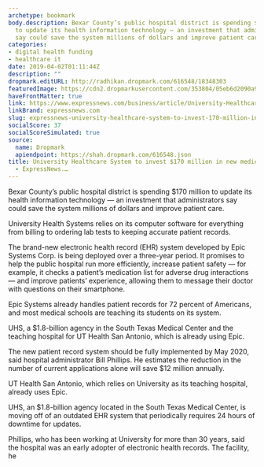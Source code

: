 ```yaml
---
archetype: bookmark
body.description: Bexar County’s public hospital district is spending $170 million
  to update its health information technology — an investment that administrators
  say could save the system millions of dollars and improve patient care.
categories:
- digital health funding
- healthcare it
date: 2019-04-02T01:11:44Z
description: ""
dropmark.editURL: http://radhikan.dropmark.com/616548/18348303
featuredImage: https://cdn2.dropmarkusercontent.com/353804/05eb6d2090a9e31152e901f09f6db2b9eac45a754c39312df6a19341271430b1/thumbnail/rawImage.jpg?Expires=1557430062&Signature=Gk~vVxp~WHItXNFK1BbzaC~O0yF1-YTtDQvvECJju9wa6re0V2q7KxFfinJKJn7MeLBrus2kJ5n0~eCDa4PEv92~rkFIuWdj6IiAfmY2hKmjahldVLEu0NW2r8J34Eykd4YwI-29bS~m62Tgs9JViiDMhrz0jHID1QmfqwQH4Qe8IYlgAHS7LIvKTsFBZ-bRq2~brXRSMqVWw-QJ~WHM08TCGShHtA6bfASK9Kr53tFUJBTilE9b1TjaBWPTgXeQLUj7u9uxZQCEX7b2oKApV~efhp0LILF6pb5eEnRs378Y7JeH76BWNPv0tyY4y7z6B3HBC~I1a2Zqst5DwtlCoQ__&Key-Pair-Id=APKAITQYWVEN757ZA4KQ
haveFrontMatter: true
link: https://www.expressnews.com/business/article/University-Healthcare-System-to-invest-170-13729660.php
linkBrand: expressnews.com
slug: expressnews-university-healthcare-system-to-invest-170-million-in-new-medical-record-technology-expressnews
socialScore: 37
socialScoreSimulated: true
source:
  name: Dropmark
  apiendpoint: https://shah.dropmark.com/616548.json
title: University Healthcare System to invest $170 million in new medical record technology
  - ExpressNews.…
---
```

Bexar County’s public hospital district is spending $170 million to update its health information technology — an investment that administrators say could save the system millions of dollars and improve patient care.

University Health Systems relies on its computer software for everything from billing to ordering lab tests to keeping accurate patient records.

The brand-new electronic health record (EHR) system developed by Epic Systems Corp. is being deployed over a three-year period. It promises to help the public hospital run more efficiently, increase patient safety — for example, it checks a patient’s medication list for adverse drug interactions — and improve patients’ experience, allowing them to message their doctor with questions on their smartphone.

Epic Systems already handles patient records for 72 percent of Americans, and most medical schools are teaching its students on its system.

UHS, a $1.8-billion agency in the South Texas Medical Center and the teaching hospital for UT Health San Antonio, which is already using Epic.

The new patient record system should be fully implemented by May 2020, said hospital administrator Bill Phillips. He estimates the reduction in the number of current applications alone will save $12 million annually.

UT Health San Antonio, which relies on University as its teaching hospital, already uses Epic.

UHS, an $1.8-billion agency located in the South Texas Medical Center, is moving off of an outdated EHR system that periodically requires 24 hours of downtime for updates.

Phillips, who has been working at University for more than 30 years, said the hospital was an early adopter of electronic health records. The facility, he